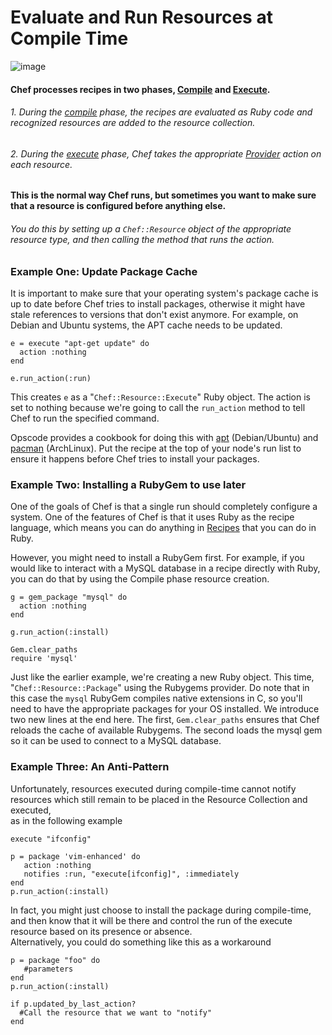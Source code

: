 Evaluate and Run Resources at Compile Time
==========================================

  

![image](../attachments/7897335/14876697.jpg)

#### Chef processes recipes in two phases, [Compile](Anatomy%20of%20a%20Chef%20Run.html#AnatomyofaChefRun-CompileResourceCollection) and [Execute](Anatomy%20of%20a%20Chef%20Run.html#AnatomyofaChefRun-ConfigureNode).

###### 1. During the [compile](Anatomy%20of%20a%20Chef%20Run.html#AnatomyofaChefRun-CompileResourceCollection) phase, the recipes are evaluated as Ruby code and recognized resources are added to the resource collection.

###### 2. During the [execute](Anatomy%20of%20a%20Chef%20Run.html#AnatomyofaChefRun-ConfigureNode) phase, Chef takes the appropriate [Provider](Providers.html "Providers") action on each resource.

#### This is the normal way Chef runs, but sometimes you want to make sure that a resource is configured before anything else.

###### You do this by setting up a `Chef::Resource` object of the appropriate resource type, and then calling the method that runs the action.

  
  

### Example One: Update Package Cache

It is important to make sure that your operating system's package cache
is up to date before Chef tries to install packages, otherwise it might
have stale references to versions that don't exist anymore. For example,
on Debian and Ubuntu systems, the APT cache needs to be updated.

    e = execute "apt-get update" do
      action :nothing
    end

    e.run_action(:run)

This creates `e` as a "`Chef::Resource::Execute`" Ruby object. The
action is set to nothing because we're going to call the `run_action`
method to tell Chef to run the specified command.

Opscode provides a cookbook for doing this with
[apt](http://cookbooks.opscode.com/cookbooks/apt) (Debian/Ubuntu) and
[pacman](http://cookbooks.opscode.com/cookbooks/pacman) (ArchLinux). Put
the recipe at the top of your node's run list to ensure it happens
before Chef tries to install your packages.   
  

### Example Two: Installing a RubyGem to use later

One of the goals of Chef is that a single run should completely
configure a system. One of the features of Chef is that it uses Ruby as
the recipe language, which means you can do anything in
[Recipes](Recipes.html "Recipes") that you can do in Ruby.

However, you might need to install a RubyGem first. For example, if you
would like to interact with a MySQL database in a recipe directly with
Ruby, you can do that by using the Compile phase resource creation.

    g = gem_package "mysql" do
      action :nothing
    end

    g.run_action(:install)

    Gem.clear_paths
    require 'mysql'

Just like the earlier example, we're creating a new Ruby object. This
time, "`Chef::Resource::Package`" using the Rubygems provider. Do note
that in this case the `mysql` RubyGem compiles native extensions in C,
so you'll need to have the appropriate packages for your OS installed.
We introduce two new lines at the end here. The first, `Gem.clear_paths`
ensures that Chef reloads the cache of available Rubygems. The second
loads the mysql gem so it can be used to connect to a MySQL database.   
  

### Example Three: An Anti-Pattern

Unfortunately, resources executed during compile-time cannot notify
resources which still remain to be placed in the Resource Collection and
executed,  
 as in the following example

    execute "ifconfig"

    p = package 'vim-enhanced' do
       action :nothing
       notifies :run, "execute[ifconfig]", :immediately
    end
    p.run_action(:install)

In fact, you might just choose to install the package during
compile-time, and then know that it will be there and control the run of
the execute resource based on its presence or absence.  
 Alternatively, you could do something like this as a workaround

    p = package "foo" do
       #parameters
    end
    p.run_action(:install)

    if p.updated_by_last_action?
      #Call the resource that we want to "notify"   
    end

  
  
  
  

  
